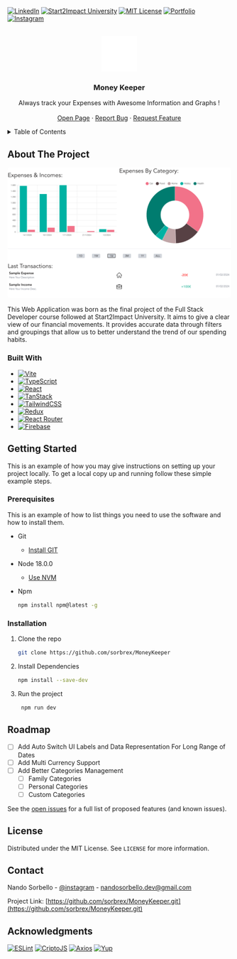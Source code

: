 [![LinkedIn][linkedin-shield]][linkedin-url] 
[![Start2Impact University][Start2Impact-shield]][Start2Impact-url]
[![MIT License][license-shield]][license-url]
[![Portfolio][Portfolio-shield]][Portfolio-url]
[![Instagram][instragram-shield]][instragram-url]


<!-- PROJECT LOGO -->
<br />
<div align="center">
  <a href="https://github.com/sorbrex/MoneyKeeper.git">
    <img src="readme/Logo.png" alt="Logo" width="80" height="80">
  </a>

<h3 align="center">Money Keeper</h3>

  <p align="center">
    Always track your Expenses with Awesome Information and Graphs !
    <br />
    <br />
    <a href="https://fire-money-keeper.web.app/">Open Page</a>
    ·
    <a href="https://github.com/sorbrex/MoneyKeeper.git/issues">Report Bug</a>
    ·
    <a href="https://github.com/sorbrex/MoneyKeeper.git/issues">Request Feature</a>
  </p>
</div>



<!-- TABLE OF CONTENTS -->
<details>
  <summary>Table of Contents</summary>
  <ol>
    <li>
      <a href="#about-the-project">About The Project</a>
      <ul>
        <li><a href="#built-with">Built With</a></li>
      </ul>
    </li>
    <li>
      <a href="#getting-started">Getting Started</a>
      <ul>
        <li><a href="#prerequisites">Prerequisites</a></li>
        <li><a href="#installation">Installation</a></li>
      </ul>
    </li>
    <li><a href="#usage">Usage</a></li>
    <li><a href="#roadmap">Roadmap</a></li>
    <li><a href="#contributing">Contributing</a></li>
    <li><a href="#license">License</a></li>
    <li><a href="#contact">Contact</a></li>
    <li><a href="#acknowledgments">Acknowledgments</a></li>
  </ol>
</details>



<!-- ABOUT THE PROJECT -->
## About The Project
<div align="center">
  <img src="readme/Dashboard.png" width="700" style="border-radius: 5px" title="hover text">
</div>

This Web Application was born as the final project of the Full Stack Developer course followed at Start2Impact University.
It aims to give a clear view of our financial movements. It provides accurate data through filters and groupings that allow us to better understand the trend of our spending habits.

### Built With

* [![Vite](https://img.shields.io/badge/vite-%23646CFF.svg?style=for-the-badge&logo=vite&logoColor=white)](https://vitejs.dev/)
* [![TypeScript](https://img.shields.io/badge/typescript-%23007ACC.svg?style=for-the-badge&logo=typescript&logoColor=white)](https://www.typescriptlang.org/)
* [![React](https://img.shields.io/badge/react-%2320232a.svg?style=for-the-badge&logo=react&logoColor=%2361DAFB)](https://reactjs.org/)
* [![TanStack](https://img.shields.io/badge/TanStack-FF4154?style=for-the-badge&logo=react%20query&logoColor=white)](https://tanstack.com/)
* [![TailwindCSS](https://img.shields.io/badge/tailwindcss-%2338B2AC.svg?style=for-the-badge&logo=tailwind-css&logoColor=white)](https://tailwindcss.com/)
* [![Redux](https://img.shields.io/badge/redux-%23593d88.svg?style=for-the-badge&logo=redux&logoColor=white)](https://redux-toolkit.js.org/rtk-query/overview)
* [![React Router](https://img.shields.io/badge/React_Router-CA4245?style=for-the-badge&logo=react-router&logoColor=white)](https://reactrouter.com/en/main)
* [![Firebase](https://img.shields.io/badge/Firebase-039BE5?style=for-the-badge&logo=Firebase&logoColor=white)](https://firebase.google.com/)

<!-- GETTING STARTED -->
## Getting Started

This is an example of how you may give instructions on setting up your project locally.
To get a local copy up and running follow these simple example steps.

### Prerequisites

This is an example of how to list things you need to use the software and how to install them.
* Git
    - [Install GIT](https://git-scm.com/downloads)


* Node 18.0.0
  - [Use NVM](https://github.com/nvm-sh/nvm)


* Npm
  ```sh
  npm install npm@latest -g
  ```
  
### Installation

1. Clone the repo
   ```sh
   git clone https://github.com/sorbrex/MoneyKeeper
   ```
3. Install Dependencies
   ```sh
   npm install --save-dev
   ```
4. Run the project
   ```sh
    npm run dev
    ```
   

<!-- ROADMAP -->
## Roadmap

- [ ] Add Auto Switch UI Labels and Data Representation For Long Range of Dates
- [ ] Add Multi Currency Support
- [ ] Add Better Categories Management
    - [ ] Family Categories
    - [ ] Personal Categories
    - [ ] Custom Categories

See the [open issues](https://github.com/sorbrex/MoneyKeeper.git/issues) for a full list of proposed features (and known issues).



<!-- LICENSE -->
## License

Distributed under the MIT License. See `LICENSE` for more information.


<!-- CONTACT -->
## Contact

Nando Sorbello - [@instagram](https://www.instagram.com/sorbrex.ns/) - nandosorbello.dev@gmail.com

Project Link: [https://github.com/sorbrex/MoneyKeeper.git](https://github.com/sorbrex/MoneyKeeper.git)



<!-- ACKNOWLEDGMENTS -->
## Acknowledgments

[![ESLint](https://img.shields.io/badge/ESLint-4B3263?style=for-the-badge&logo=eslint&logoColor=white)](https://eslint.org/)
[![CriptoJS](https://img.shields.io/badge/CriptoJS-yellow.svg?style=for-the-badge)](https://github.com/brix/crypto-js)
[![Axios](https://img.shields.io/badge/Axios-purple.svg?style=for-the-badge)](https://github.com/axios/axios)
[![Yup](https://img.shields.io/badge/Yup-lightblue.svg?style=for-the-badge)](https://github.com/jquense/yup)



<!-- MARKDOWN LINKS & IMAGES -->
[license-shield]: https://img.shields.io/github/license/othneildrew/Best-README-Template.svg?style=for-the-badge
[license-url]: https://github.com/sorbrex/MoneyKeeper/blob/main/LICENSE
[linkedin-shield]: https://img.shields.io/badge/-LinkedIn-black.svg?style=for-the-badge&logo=linkedin&colorB=555
[linkedin-url]: https://www.linkedin.com/in/sorbellonando/
[instragram-shield]: https://img.shields.io/badge/-Instagram-black.svg?style=for-the-badge&logo=instagram&colorB=555
[instragram-url]: https://www.instagram.com/sorbrex.ns/
[Start2Impact-shield]: https://img.shields.io/badge/start2impact-university-green?style=for-the-badge
[Start2Impact-url]: https://talent.start2impact.it/profile/nando-sorbello
[Portfolio-shield]: https://img.shields.io/badge/Personal-Website-orange.svg?style=for-the-badge
[Portfolio-url]: https://nandosorbello.altervista.org/